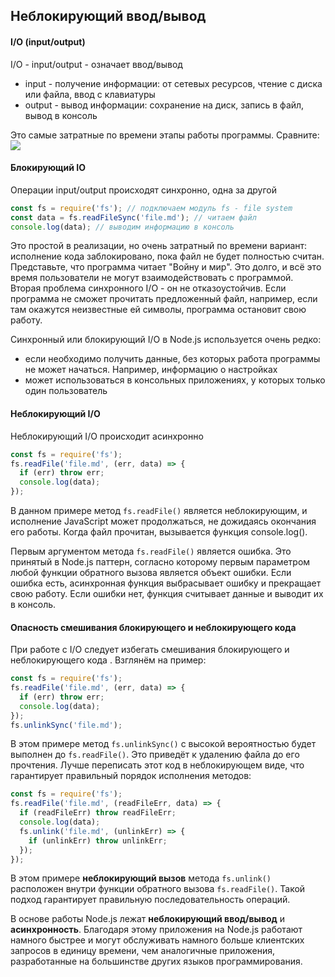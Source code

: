 ## Неблокирующий ввод/вывод

#### I/O (input/output)

I/O - input/output - означает ввод/вывод

- input - получение информации: от сетевых ресурсов, чтение с диска или файла, ввод с клавиатуры
- output - вывод информации: сохранение на диск, запись в файл, вывод в консоль

Это самые затратные по времени этапы работы программы. Сравните:
![](../node/images/io.png)

#### Блокирующий IO

Операции input/output происходят синхронно, одна за другой

```js
const fs = require('fs'); // подключаем модуль fs - file system
const data = fs.readFileSync('file.md'); // читаем файл
console.log(data); // выводим информацию в консоль
```

Это простой в реализации, но очень затратный по времени вариант: исполнение кода заблокировано, пока файл не будет полностью считан. Представьте, что программа читает "Войну и мир". Это долго, и всё это время пользователи не могут взаимодействовать с программой.  
Вторая проблема синхронного I/O - он не отказоустойчив. Если программа не сможет прочитать предложенный файл, например, если там окажутся неизвестные ей символы, программа остановит свою работу.

Синхронный или блокирующий I/O в Node.js используется очень редко:
  - если необходимо получить данные, без которых работа программы не может начаться. Например, информацию о настройках
  - может использоваться в консольных приложениях, у которых только один пользователь

#### Неблокирующий I/O

Неблокирующий I/O происходит асинхронно

```js
const fs = require('fs');
fs.readFile('file.md', (err, data) => {
  if (err) throw err;
  console.log(data);
});
```

В данном примере метод `fs.readFile()` является неблокирующим, и исполнение JavaScript может продолжаться, не дожидаясь окончания его работы. Когда файл прочитан, вызывается функция console.log().

Первым аргументом метода `fs.readFile()` является ошибка. Это принятый в Node.js паттерн, согласно которому первым параметром любой функции обратного вызова является объект ошибки. Если ошибка есть, асинхронная функция выбрасывает ошибку и прекращает свою работу. Если ошибки нет, функция считывает данные и выводит их в консоль.

#### Опасность смешивания блокирующего и неблокирующего кода

При работе с I/O следует избегать смешивания блокирующего и неблокирующего кода . Взглянём на пример:

```js
const fs = require('fs');
fs.readFile('file.md', (err, data) => {
  if (err) throw err;
  console.log(data);
});
fs.unlinkSync('file.md');
```

В этом примере метод `fs.unlinkSync()` с высокой вероятностью будет выполнен до `fs.readFile()`. Это приведёт к удалению файла до его прочтения. Лучше переписать этот код в неблокирующем виде, что гарантирует правильный порядок исполнения методов:

```js
const fs = require('fs');
fs.readFile('file.md', (readFileErr, data) => {
  if (readFileErr) throw readFileErr;
  console.log(data);
  fs.unlink('file.md', (unlinkErr) => {
    if (unlinkErr) throw unlinkErr;
  });
});
```

В этом примере **неблокирующий вызов** метода `fs.unlink()` расположен внутри функции обратного вызова `fs.readFile()`. Такой подход гарантирует правильную последовательность операций.

В основе работы Node.js лежат **неблокирующий ввод/вывод** и **асинхронность**. Благодаря этому приложения на Node.js работают намного быстрее и могут обслуживать намного больше клиентских запросов в единицу времени, чем аналогичные приложения, разработанные на большинстве других языков программирования.